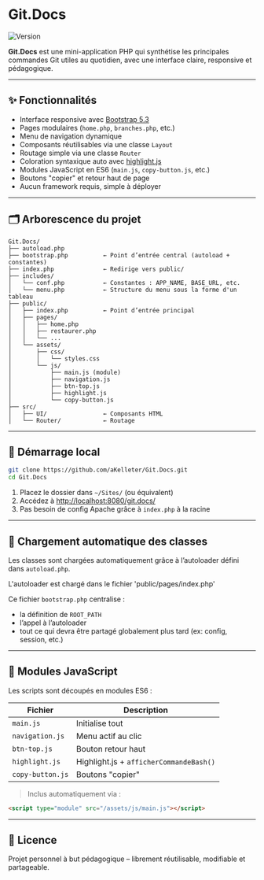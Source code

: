 # Git.Docs

![Version](https://img.shields.io/badge/version-1.4.0-blue)

**Git.Docs** est une mini-application PHP qui synthétise les principales commandes Git utiles au quotidien, avec une interface claire, responsive et pédagogique.

---

## ✨ Fonctionnalités

- Interface responsive avec [Bootstrap 5.3](https://getbootstrap.com/)
- Pages modulaires (`home.php`, `branches.php`, etc.)
- Menu de navigation dynamique
- Composants réutilisables via une classe `Layout`
- Routage simple via une classe `Router`
- Coloration syntaxique auto avec [highlight.js](https://highlightjs.org/)
- Modules JavaScript en ES6 (`main.js`, `copy-button.js`, etc.)
- Boutons "copier" et retour haut de page
- Aucun framework requis, simple à déployer

---

## 🗂️ Arborescence du projet

```
Git.Docs/
├── autoload.php
├── bootstrap.php          ← Point d’entrée central (autoload + constantes)
├── index.php              ← Redirige vers public/
├── includes/
│   └── conf.php           ← Constantes : APP_NAME, BASE_URL, etc.
│   └── menu.php           ← Structure du menu sous la forme d'un tableau
├── public/
│   ├── index.php          ← Point d’entrée principal
│   ├── pages/
│   │   ├── home.php
│   │   ├── restaurer.php
│   │   └── ...
│   └── assets/
│       ├── css/
│       │   └── styles.css
│       └── js/
│           ├── main.js (module)
│           ├── navigation.js
│           ├── btn-top.js
│           ├── highlight.js
│           └── copy-button.js
├── src/
│   ├── UI/                ← Composants HTML
│   └── Router/            ← Routage
```

---

## 🚀 Démarrage local

```bash
git clone https://github.com/aKelleter/Git.Docs.git
cd Git.Docs
```

1. Placez le dossier dans `~/Sites/` (ou équivalent)
2. Accédez à [http://localhost:8080/git.docs/](http://localhost:8080/git.docs/)
3. Pas besoin de config Apache grâce à `index.php` à la racine

---

## 🧩 Chargement automatique des classes

Les classes sont chargées automatiquement grâce à l’autoloader défini dans `autoload.php`.

L'autoloader est chargé dans le fichier 'public/pages/index.php'

Ce fichier `bootstrap.php` centralise :

- la définition de `ROOT_PATH`
- l’appel à l’autoloader
- tout ce qui devra être partagé globalement plus tard (ex: config, session, etc.)

---

## 🧩 Modules JavaScript

Les scripts sont découpés en modules ES6 :

| Fichier              | Description                        |
|----------------------|------------------------------------|
| `main.js`            | Initialise tout                    |
| `navigation.js`      | Menu actif au clic                 |
| `btn-top.js`         | Bouton retour haut                 |
| `highlight.js`       | Highlight.js + `afficherCommandeBash()` |
| `copy-button.js`     | Boutons "copier"                   |

> Inclus automatiquement via :
```html
<script type="module" src="/assets/js/main.js"></script>
```

---

## 📜 Licence

Projet personnel à but pédagogique – librement réutilisable, modifiable et partageable.
